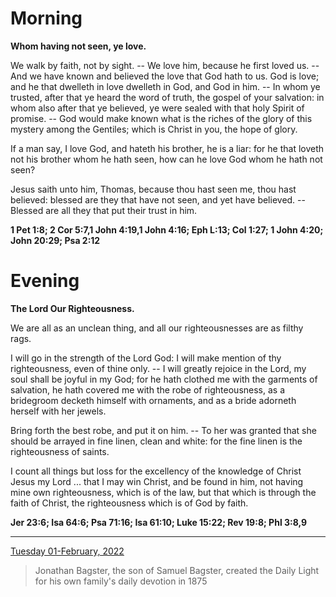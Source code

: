 # Morning

**Whom having not seen, ye love.**
 
We walk by faith, not by sight. -- We love him, because he first loved us. -- And we have known and believed the love that God hath to us. God is love; and he that dwelleth in love dwelleth in God, and God in him. -- In whom ye trusted, after that ye heard the word of truth, the gospel of your salvation: in whom also after that ye believed, ye were sealed with that holy Spirit of promise. -- God would make known what is the riches of the glory of this mystery among the Gentiles; which is Christ in you, the hope of glory.
 
If a man say, I love God, and hateth his brother, he is a liar: for he that loveth not his brother whom he hath seen, how can he love God whom he hath not seen?
 
Jesus saith unto him, Thomas, because thou hast seen me, thou hast believed: blessed are they that have not seen, and yet have believed. -- Blessed are all they that put their trust in him.  

**1 Pet 1:8; 2 Cor 5:7,1 John 4:19,1 John 4:16; Eph L:13; Col 1:27; 1 John 4:20; John 20:29; Psa 2:12**

# Evening

**The Lord Our Righteousness.**
 
We are all as an unclean thing, and all our righteousnesses are as filthy rags.
 
I will go in the strength of the Lord God: I will make mention of thy righteousness, even of thine only. -- I will greatly rejoice in the Lord, my soul shall be joyful in my God; for he hath clothed me with the garments of salvation, he hath covered me with the robe of righteousness, as a bridegroom decketh himself with ornaments, and as a bride adorneth herself with her jewels.
 
Bring forth the best robe, and put it on him. -- To her was granted that she should be arrayed in fine linen, clean and white: for the fine linen is the righteousness of saints.
 
I count all things but loss for the excellency of the knowledge of Christ Jesus my Lord ... that I may win Christ, and be found in him, not having mine own righteousness, which is of the law, but that which is through the faith of Christ, the righteousness which is of God by faith.  

**Jer 23:6; Isa 64:6; Psa 71:16; Isa 61:10; Luke 15:22; Rev 19:8; Phl 3:8,9**

---

[Tuesday 01-February, 2022](https://t.me/s/daily_light)

> Jonathan Bagster, the son of Samuel Bagster, created the Daily Light for his own family's daily devotion in 1875

